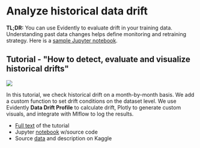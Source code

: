 # Analyze historical data drift

**TL;DR:** You can use Evidently to evaluate drift in your training data. Understanding past data changes helps define monitoring and retraining strategy. Here is a [sample Jupyter notebook](https://github.com/evidentlyai/evidently/blob/main/evidently/tutorials/historical\_drift\_visualization.ipynb).

## Tutorial - "How to detect, evaluate and visualize historical drifts"

![](../../.gitbook/assets/7\_feature\_drift\_boolean.png)

In this tutorial, we check historical drift on a month-by-month basis. We add a custom function to set drift conditions on the dataset level. We use Evidently **Data Drift Profile** to calculate drift, Plotly to generate custom visuals, and integrate with Mlflow to log the results.

* ​[Full text](https://evidentlyai.com/blog/tutorial-3-historical-data-drift) of the tutorial
* Jupyter [notebook](https://github.com/evidentlyai/evidently/blob/main/evidently/tutorials/historical\_drift\_visualization.ipynb) w/source code
* Source [data](https://www.kaggle.com/c/bike-sharing-demand/data?select=train.csv) and description on Kaggle

